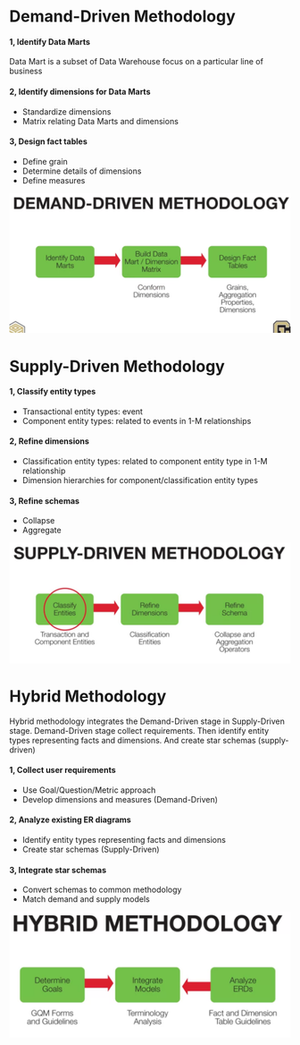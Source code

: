 # Demand-Driven Methodology
#### 1, Identify Data Marts
Data Mart is a subset of Data Warehouse focus on a particular line of business

#### 2, Identify dimensions for Data Marts
- Standardize dimensions
- Matrix relating Data Marts and dimensions

#### 3, Design fact tables
- Define grain
- Determine details of dimensions
- Define measures

![demand-driven-methodology](demand-driven-methodology.png)


# Supply-Driven Methodology

#### 1, Classify entity types
- Transactional entity types: event
- Component entity types: related to events in 1-M relationships
  
#### 2, Refine dimensions
- Classification entity types: related to component entity type in 1-M relationship
- Dimension hierarchies for component/classification entity types

#### 3, Refine schemas
- Collapse
- Aggregate

![supply-driven-methodology](supply-driven-methodology.png)

# Hybrid Methodology
Hybrid methodology integrates the Demand-Driven stage in Supply-Driven stage.
Demand-Driven stage collect requirements. Then identify entity types representing facts and dimensions. And create star schemas (supply-driven) 
#### 1, Collect user requirements
- Use Goal/Question/Metric approach
- Develop dimensions and measures (Demand-Driven)

#### 2, Analyze existing ER diagrams
- Identify entity types representing facts and dimensions
- Create star schemas (Supply-Driven)

#### 3, Integrate star schemas
- Convert schemas to common methodology
- Match demand and supply models
   
![hybrid-methodology](hybrid-methodology.png)
